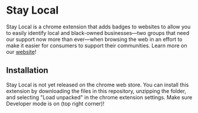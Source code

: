 Stay Local
====

Stay Local is a chrome extension that adds badges to websites to allow you to easily identify local and black-owned businesses—two groups that need our support now more than ever—when browsing the web in an effort to make it easier for consumers to support their communities. Learn more on our [website](https://local-businesss.web.app/)! 

Installation
---
Stay Local is not yet released on the chrome web store. You can install this extension by downloading the files in this repository, unzipping the folder, and selecting "Load unpacked" in the chrome extension settings. Make sure
Developer mode is on (top right corner)!